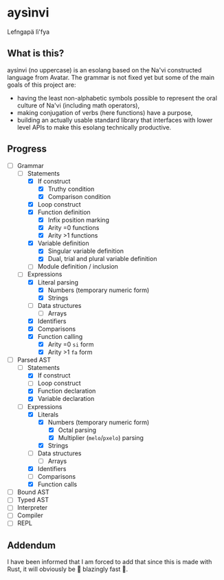 # aysìnvi
Lefngapä lì'fya

## What is this?
aysìnvi (no uppercase) is an esolang based on the Na'vi constructed language from Avatar.
The grammar is not fixed yet but some of the main goals of this project are:
 - having the least non-alphabetic symbols possible to represent the oral culture of Na'vi (including math operators),
 - making conjugation of verbs (here functions) have a purpose,
 - building an actually usable standard library that interfaces with lower level APIs to make this esolang technically productive.

## Progress
 - [ ] Grammar
   - [ ] Statements
     - [x] If construct
       - [x] Truthy condition
       - [x] Comparison condition 
     - [x] Loop construct
     - [x] Function definition
       - [x] Infix position marking
       - [x] Arity =0 functions
       - [x] Arity >1 functions
     - [x] Variable definition
       - [x] Singular variable definition
       - [x] Dual, trial and plural variable definition
     - [ ] Module definition / inclusion
   - [ ] Expressions
     - [x] Literal parsing
       - [x] Numbers (temporary numeric form)
       - [x] Strings
     - [ ] Data structures
       - [ ] Arrays
     - [x] Identifiers
     - [x] Comparisons
     - [x] Function calling
       - [x] Arity =0 `si` form
       - [x] Arity >1 `fa` form
 - [ ] Parsed AST
   - [ ] Statements
     - [x] If construct
     - [ ] Loop construct
     - [x] Function declaration
     - [x] Variable declaration
   - [ ] Expressions
     - [x] Literals
       - [x] Numbers (temporary numeric form)
         - [x] Octal parsing
         - [x] Multiplier (`melo`/`pxelo`) parsing
       - [x] Strings
     - [ ] Data structures
       - [ ] Arrays
     - [x] Identifiers
     - [ ] Comparisons
     - [x] Function calls
 - [ ] Bound AST
 - [ ] Typed AST
 - [ ] Interpreter
 - [ ] Compiler
 - [ ] REPL

## Addendum
I have been informed that I am forced to add that since this is made with Rust, it will obviously be 🚀 blazingly fast 🚀.
